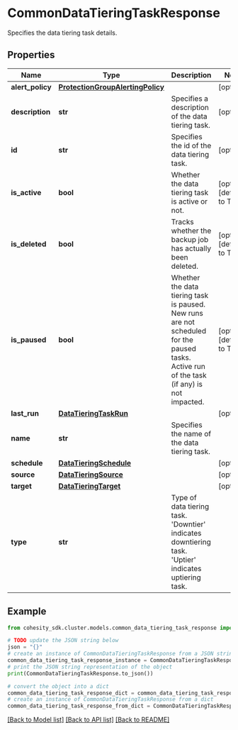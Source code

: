 # CommonDataTieringTaskResponse

Specifies the data tiering task details.

## Properties

Name | Type | Description | Notes
------------ | ------------- | ------------- | -------------
**alert_policy** | [**ProtectionGroupAlertingPolicy**](ProtectionGroupAlertingPolicy.md) |  | [optional] 
**description** | **str** | Specifies a description of the data tiering task. | [optional] 
**id** | **str** | Specifies the id of the data tiering task. | [optional] 
**is_active** | **bool** | Whether the data tiering task is active or not. | [optional] [default to True]
**is_deleted** | **bool** | Tracks whether the backup job has actually been deleted. | [optional] [default to True]
**is_paused** | **bool** | Whether the data tiering task is paused. New runs are not scheduled for the paused tasks. Active run of the task (if any) is not impacted. | [optional] [default to True]
**last_run** | [**DataTieringTaskRun**](DataTieringTaskRun.md) |  | [optional] 
**name** | **str** | Specifies the name of the data tiering task. | 
**schedule** | [**DataTieringSchedule**](DataTieringSchedule.md) |  | [optional] 
**source** | [**DataTieringSource**](DataTieringSource.md) |  | [optional] 
**target** | [**DataTieringTarget**](DataTieringTarget.md) |  | [optional] 
**type** | **str** | Type of data tiering task. &#39;Downtier&#39; indicates downtiering task. &#39;Uptier&#39; indicates uptiering task. | 

## Example

```python
from cohesity_sdk.cluster.models.common_data_tiering_task_response import CommonDataTieringTaskResponse

# TODO update the JSON string below
json = "{}"
# create an instance of CommonDataTieringTaskResponse from a JSON string
common_data_tiering_task_response_instance = CommonDataTieringTaskResponse.from_json(json)
# print the JSON string representation of the object
print(CommonDataTieringTaskResponse.to_json())

# convert the object into a dict
common_data_tiering_task_response_dict = common_data_tiering_task_response_instance.to_dict()
# create an instance of CommonDataTieringTaskResponse from a dict
common_data_tiering_task_response_from_dict = CommonDataTieringTaskResponse.from_dict(common_data_tiering_task_response_dict)
```
[[Back to Model list]](../README.md#documentation-for-models) [[Back to API list]](../README.md#documentation-for-api-endpoints) [[Back to README]](../README.md)


